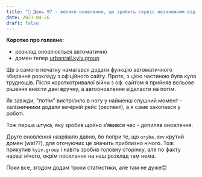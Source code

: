 ```yaml
---
title: "🚆 День 97 - велике оновлення, що зробить сервіс незалежним від моїх завалів на роботі."
date: 2023-04-26
draft: false
---
```


**Коротко про головне:**

- розклад оновлюється автоматично
- домен тепер [urbanrail.kyiv.group](https://urbanrail.kyiv.group)

Ще з самого початку намагався додати функцію автоматичного збирання розкладу з офіційного сайту. Проте, з цією частиною була купа труднощів. Після короткотривалої війни з оф. сайтом я прийняв вольове рішення внести дані вручну, а автооновлення відкласти на потім.

Як завжди, "потім" вистрілило в ногу у найменш слушний момент - залізничники додали вечірній рейс (респект), а я саме закопався у роботі.

Тож перша штука, яку зробив щойно зʼявився час - допиляв оновлення.

Друге оновлення назрівало давно, бо попри те, що `oryba.dev` крутий домен (wat??), для оточуючих це значить приблизно нічого. Тож прикупив `kyiv.group` і навіть зробив головну сторінку, але по факту наразі нічого, окрім посилання на наш розклад там нема.

Поки все, згодом додам трохи статистики, але там не дуже🙃